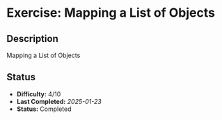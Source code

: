 # Exercise: Mapping a List of Objects

## Description
Mapping a List of Objects

## Status
- **Difficulty:** 4/10
- **Last Completed:** _2025-01-23_
- **Status:** Completed